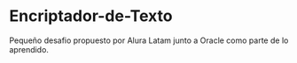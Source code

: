 # Encriptador-de-Texto
Pequeño desafio propuesto por Alura Latam junto a Oracle como parte de lo aprendido.
